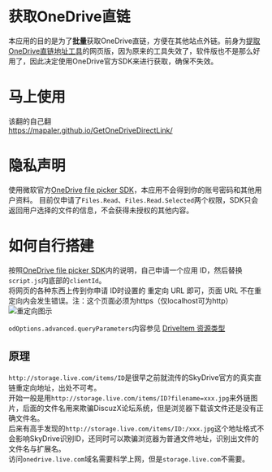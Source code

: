 获取OneDrive直链
===========
本应用的目的是为了**批量**获取OneDrive直链，方便在其他站点外链。前身为[提取OneDrive直链地址工具](http://bbs.comicdd.com/thread-354826-1-1.html)的网页版，因为原来的工具失效了，软件版也不是那么好用了，因此决定使用OneDrive官方SDK来进行获取，确保不失效。 

# 马上使用
该翻的自己翻  
https://mapaler.github.io/GetOneDriveDirectLink/

# 隐私声明

使用微软官方[OneDrive file picker SDK](https://docs.microsoft.com/zh-cn/onedrive/developer/controls/file-pickers/js-v72/)，本应用不会得到你的账号密码和其他用户资料。
目前仅申请了`Files.Read`、`Files.Read.Selected`两个权限，SDK只会返回用户选择的文件的信息，不会获得未授权的其他内容。 

# 如何自行搭建
按照[OneDrive file picker SDK](https://docs.microsoft.com/zh-cn/onedrive/developer/controls/file-pickers/js-v72/)内的说明，自己申请一个应用 ID，然后替换`script.js`内底部的`clientId`。  
将网页的各种东西上传到你申请 ID时设置的 重定向 URL 即可，页面 URL 不在重定向内会发生错误。注：这个页面必须为https（仅localhost可为http）  
![重定向图示](https://user-images.githubusercontent.com/6565860/73926533-c0b7e800-490a-11ea-8ae7-7fb2c3047da2.png)  

`odOptions.advanced.queryParameters`内容参见 [DriveItem 资源类型](https://docs.microsoft.com/zh-cn/onedrive/developer/rest-api/resources/driveitem?view=odsp-graph-online)

## 原理
`http://storage.live.com/items/ID`是很早之前就流传的SkyDrive官方的真实直链重定向地址，出处不可考。  
开始一般是用`http://storage.live.com/items/ID?filename=xxx.jpg`来外链图片，后面的文件名用来欺骗DiscuzX论坛系统，但是浏览器下载该文件还是没有正确文件名。  
后来有高手发现的`http://storage.live.com/items/ID:/xxx.jpg`这个地址格式不会影响SkyDrive识别ID，还同时可以欺骗浏览器为普通文件地址，识别出文件的文件名与扩展名。  
访问`onedrive.live.com`域名需要科学上网，但是`storage.live.com`不需要。
